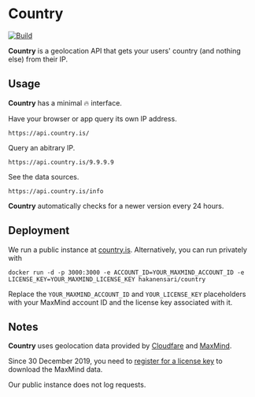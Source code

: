 # Country

[![Build](https://github.com/hakanensari/country/workflows/build/badge.svg)](https://github.com/hakanensari/country/actions)

**Country** is a geolocation API that gets your users' country (and nothing else) from their IP.

## Usage

**Country** has a minimal :fire: interface.

Have your browser or app query its own IP address.

```
https://api.country.is/
```

Query an abitrary IP.

```
https://api.country.is/9.9.9.9
```

See the data sources.

```
https://api.country.is/info
```

**Country** automatically checks for a newer version every 24 hours.

## Deployment

We run a public instance at [country.is](https://country.is). Alternatively, you can run privately with

```
docker run -d -p 3000:3000 -e ACCOUNT_ID=YOUR_MAXMIND_ACCOUNT_ID -e LICENSE_KEY=YOUR_MAXMIND_LICENSE_KEY hakanensari/country
```

Replace the `YOUR_MAXMIND_ACCOUNT_ID` and `YOUR_LICENSE_KEY` placeholders with your MaxMind account ID and the license key associated with it.

## Notes

**Country** uses geolocation data provided by [Cloudfare](https://support.cloudflare.com/hc/en-us/articles/200168236-Configuring-IP-geolocation) and [MaxMind](http://dev.maxmind.com/geoip/geoip2/geolite2/).

Since 30 December 2019, you need to [register for a license key](https://www.maxmind.com/en/geolite2/signup) to download the MaxMind data.

Our public instance does not log requests.
